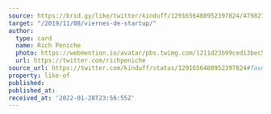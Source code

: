 ```yaml
---
source: https://brid.gy/like/twitter/kinduff/1291656488952397824/47982748
target: "/2019/11/08/viernes-de-startup/"
author:
  type: card
  name: Rich Peniche
  photo: https://webmention.io/avatar/pbs.twimg.com/1211d23b99ced13bec5a665161dfe82adbce5e729d2e56370cfed21fc10ee8ab.jpg
  url: https://twitter.com/richpeniche
source_url: https://twitter.com/kinduff/status/1291656488952397824#favorited-by-47982748
property: like-of
published: 
published_at: 
received_at: '2022-01-28T23:56:55Z'
---
```


